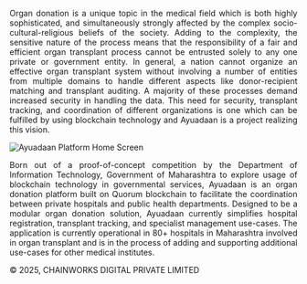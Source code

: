 
<div align="justify">

Organ donation is a unique topic in the medical field which is both highly sophisticated, and simultaneously strongly affected by the complex socio-cultural-religious beliefs of the society. Adding to the complexity, the sensitive nature of the process means that the responsibility of a fair and efficient organ transplant process cannot be entrusted solely to any one private or government entity. In general, a nation cannot organize an effective organ transplant system without involving a number of entities from multiple domains to handle different aspects like donor-recipient matching and transplant auditing. A majority of these processes demand increased security in handling the data. This need for security, transplant tracking, and coordination of different organizations is one which can be fulfilled by using blockchain technology and Ayuadaan is a project realizing this vision.
 </div>
 <img src="/projects/ayudaan/details1.png" alt="Ayuadaan Platform Home Screen" class="mt-6 rounded-lg shadow-lg" />

<div align="justify">

Born out of a proof-of-concept competition by the Department of Information Technology, Government of Maharashtra to explore usage of blockchain technology in governmental services, Ayuadaan is an organ donation platform built on Quorum blockchain to facilitate the coordination between private hospitals and public health departments. Designed to be a modular organ donation solution, Ayuadaan currently simplifies hospital registration, transplant tracking, and specialist management use-cases. The application is currently operational in 80+ hospitals in Maharashtra involved in organ transplant and is in the process of adding and supporting additional use-cases for other medical institutes.

© 2025, CHAINWORKS DIGITAL PRIVATE LIMITED  
 </div>

